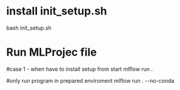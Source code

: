 # install init_setup.sh
bash init_setup.sh

# Run MLProjec file

#case 1 - when have to install setup from start
mlflow run . 

#only run program in prepared enviroment
mlflow run . --no-conda